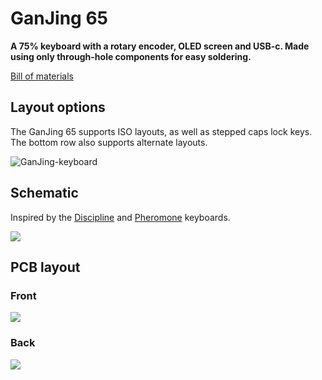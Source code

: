 # GanJing 65
**A 75% keyboard with a rotary encoder, OLED screen and USB-c. Made using only through-hole components for easy soldering.**

[Bill of materials](https://octopart.com/bom-tool/HPiXAxIx)

## Layout options
The GanJing 65 supports ISO layouts, as well as stepped caps lock keys. The bottom row also supports alternate layouts.

![GanJing-keyboard](./Images/GanJing_keyboard_layouts.png)
## Schematic
Inspired by the [Discipline](https://github.com/coseyfannitutti/discipline) and [Pheromone](https://github.com/luantty2/pheromone_keyboard) keyboards.

![](./Images/GanJing_keyboard_schematic.png)
## PCB layout
### Front
![](./Images/GanJing_keyboard_PCB_front.png)

### Back
![](./Images/GanJing_keyboard_PCB_back.png)
